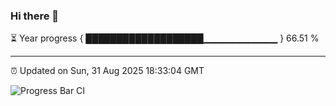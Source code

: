 ### Hi there 👋

⏳ Year progress { ███████████████████▁▁▁▁▁▁▁▁▁▁▁ } 66.51 %

---

⏰ Updated on Sun, 31 Aug 2025 18:33:04 GMT

![Progress Bar CI](https://github.com/DhruviPatel157/GitHub-Actions-Demo/workflows/Progress%20Bar%20CI/badge.svg)
